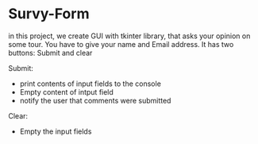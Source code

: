 # Survy-Form
in this project, we create GUI with tkinter library, that asks your opinion on some tour. You have to give your name and Email address. It has two buttons: Submit and clear

Submit:
- print contents of input fields to the console
- Empty content of intput field
- notify the user that comments were submitted

Clear:
- Empty the input fields
